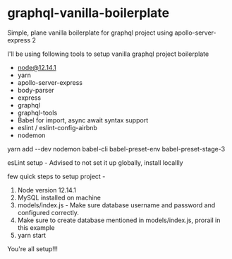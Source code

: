 # graphql-vanilla-boilerplate
Simple, plane vanilla boilerplate for graphql project using apollo-server-express 2

I'll be using following tools to setup vanilla graphql project boilerplate
  - node@12.14.1
  - yarn
  - apollo-server-express
  - body-parser
  - express
  - graphql
  - graphql-tools
  - Babel for import, async await syntax support
  - eslint / eslint-config-airbnb
  - nodemon

yarn add --dev nodemon babel-cli babel-preset-env babel-preset-stage-3

esLint setup - Advised to not set it up globally, install locallly

few quick steps to setup project -
  1. Node version 12.14.1
  2. MySQL installed on machine
  3. models/index.js - Make sure database username and password and configured correctly.
  4. Make sure to create database mentioned in models/index.js, prorail in this example
  5. yarn start

You're all setup!!!
